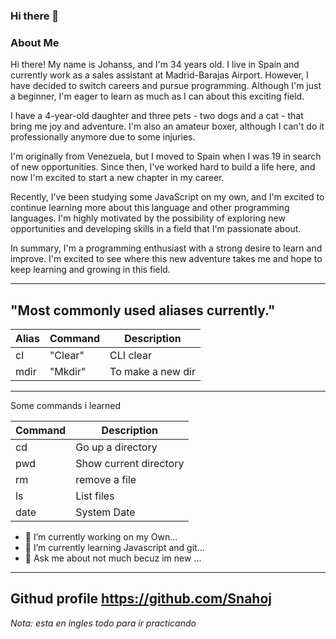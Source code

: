 ### Hi there 👋


### **About Me**

Hi there! My name is Johanss, and I'm 34 years old. I live in Spain and currently work as a sales assistant at Madrid-Barajas Airport. However, I have decided to switch careers and pursue programming. Although I'm just a beginner, I'm eager to learn as much as I can about this exciting field.

I have a 4-year-old daughter and three pets - two dogs and a cat - that bring me joy and adventure. I'm also an amateur boxer, although I can't do it professionally anymore due to some injuries.

I'm originally from Venezuela, but I moved to Spain when I was 19 in search of new opportunities. Since then, I've worked hard to build a life here, and now I'm excited to start a new chapter in my career.

Recently, I've been studying some JavaScript on my own, and I'm excited to continue learning more about this language and other programming languages. I'm highly motivated by the possibility of exploring new opportunities and developing skills in a field that I'm passionate about.

In summary, I'm a programming enthusiast with a strong desire to learn and improve. I'm excited to see where this new adventure takes me and hope to keep learning and growing in this field.

-------------
## "Most commonly used aliases currently."
|  Alias   |Command| Description         | 
| --------| ------  | -----------        |
|   cl    | "Clear" |     CLI clear      |
|   mdir  | "Mkdir" |  To make a new dir | 
-------------------------------------------------------

Some commands i learned 

| Command | Description             |
| ---------| ---------------------  |
| cd       | Go up a directory      |
| pwd      | Show current directory |
| rm       | remove a file          |
| ls       | List files             |
| date     | System Date            |



- 🔭 I’m currently working on my Own...
- 🌱 I’m currently learning Javascript and git...
- 💬 Ask me about not much becuz im new ...
---------------------------------------------------
**Githud profile https://github.com/Snahoj**
---------------------------------------------------
*Nota: esta en ingles todo para ir practicando*
<!--
**Snahoj/Snahoj** is a ✨ _special_ ✨ repository because its `README.md` (this file) appears on your GitHub profile.
   